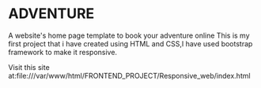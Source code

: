 # ADVENTURE

A website's home page template to book your adventure online This is my first project that i have created using HTML and CSS,I have used bootstrap framework to make it responsive.

Visit this site at:file:///var/www/html/FRONTEND_PROJECT/Responsive_web/index.html
